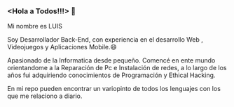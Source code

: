 ### <Hola a Todos!!!> 👋

Mi nombre es LUIS 

Soy Desarrollador Back-End, con experiencia en el desarrollo Web , Videojuegos y Aplicaciones Mobile.😄

Apasionado de la Informatica desde pequeño. Comencé en ente mundo orientandome a la Reparación de Pc e Instalación de redes, a lo largo de los años fui adquiriendo conocimientos de Programación y Ethical Hacking.

En mi repo pueden encontrar un variopinto de todos los lenguajes con los que me relaciono a diario.


